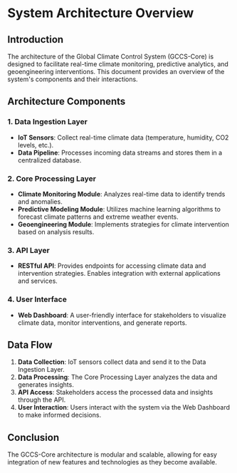 # System Architecture Overview

## Introduction
The architecture of the Global Climate Control System (GCCS-Core) is designed to facilitate real-time climate monitoring, predictive analytics, and geoengineering interventions. This document provides an overview of the system's components and their interactions.

## Architecture Components

### 1. Data Ingestion Layer
- **IoT Sensors**: Collect real-time climate data (temperature, humidity, CO2 levels, etc.).
- **Data Pipeline**: Processes incoming data streams and stores them in a centralized database.

### 2. Core Processing Layer
- **Climate Monitoring Module**: Analyzes real-time data to identify trends and anomalies.
- **Predictive Modeling Module**: Utilizes machine learning algorithms to forecast climate patterns and extreme weather events.
- **Geoengineering Module**: Implements strategies for climate intervention based on analysis results.

### 3. API Layer
- **RESTful API**: Provides endpoints for accessing climate data and intervention strategies. Enables integration with external applications and services.

### 4. User Interface
- **Web Dashboard**: A user-friendly interface for stakeholders to visualize climate data, monitor interventions, and generate reports.

## Data Flow
1. **Data Collection**: IoT sensors collect data and send it to the Data Ingestion Layer.
2. **Data Processing**: The Core Processing Layer analyzes the data and generates insights.
3. **API Access**: Stakeholders access the processed data and insights through the API.
4. **User  Interaction**: Users interact with the system via the Web Dashboard to make informed decisions.

## Conclusion
The GCCS-Core architecture is modular and scalable, allowing for easy integration of new features and technologies as they become available.
